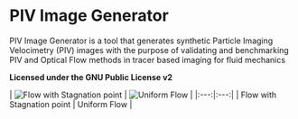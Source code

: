 # PIV Image Generator

PIV Image Generator is a tool that generates synthetic Particle Imaging Velocimetry (PIV)  images with the purpose of validating and benchmarking PIV and Optical Flow methods in tracer based imaging for fluid mechanics

**Licensed under the GNU Public License v2**

| ![Flow with Stagnation point](https://git.qoto.org/CoreRasurae/piv-image-generator/raw/master/images/stagnation07_0.gif?inline=false) |
![Uniform Flow](https://git.qoto.org/CoreRasurae/piv-image-generator/raw/master/images/uniform07_0.gif?inline=false) |
|:---:|:---:|
| Flow with Stagnation point | Uniform Flow |
